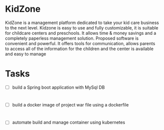 # KidZone
KidZone is a management platform dedicated to take your kid care business to the next level.
Kidzone is easy to use and fully customizable, it is suitable for childcare centers and preschools.
It allows time & money savings and a completely paperless management solution. Proposed
software is convenient and powerful. It offers tools for communication, allows parents to
access all of the information for the children and the center is available and easy to manage

# Tasks 

- [ ] build a Spring boot application with MySql DB

# 

- [ ] build a docker image of project war file using a dockerfile

# 

- [ ] automate build and manage container using kubernetes
